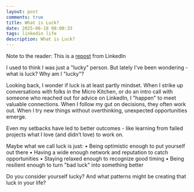```yaml
---
layout: post
comments: true
title: What is Luck?
date: 2025-06-18 08:00:33
tags: linkedin life
description: What is Luck?
---
```


Note to the reader: This is a [repost](https://www.linkedin.com/posts/yewjinlim_i-used-to-think-i-was-just-a-lucky-person-activity-7303651365942173696-yQqN?utm_source=share&utm_medium=member_desktop&rcm=ACoAAAD4xmMBhqAf0RkmEot2NJkJA3gvq31H7Os) from LinkedIn

I used to think I was just a "lucky" person. But lately I've been wondering - what is luck? Why am I "lucky"?

Looking back, I wonder if luck is at least partly mindset. When I strike up conversations with folks in the Micro Kitchen, or do an intro call with someone who reached out for advice on LinkedIn, I "happen" to meet valuable connections. When I follow my gut on decisions, they often work out. When I try new things without overthinking, unexpected opportunities emerge.

Even my setbacks have led to better outcomes - like learning from failed projects what I love (and didn’t love) to work on.

Maybe what we call luck is just:
• Being optimistic enough to put yourself out there
• Having a wide enough network and reputation to catch opportunities
• Staying relaxed enough to recognize good timing
• Being resilient enough to turn "bad luck" into something better

Do you consider yourself lucky? And what patterns might be creating that luck in your life?

